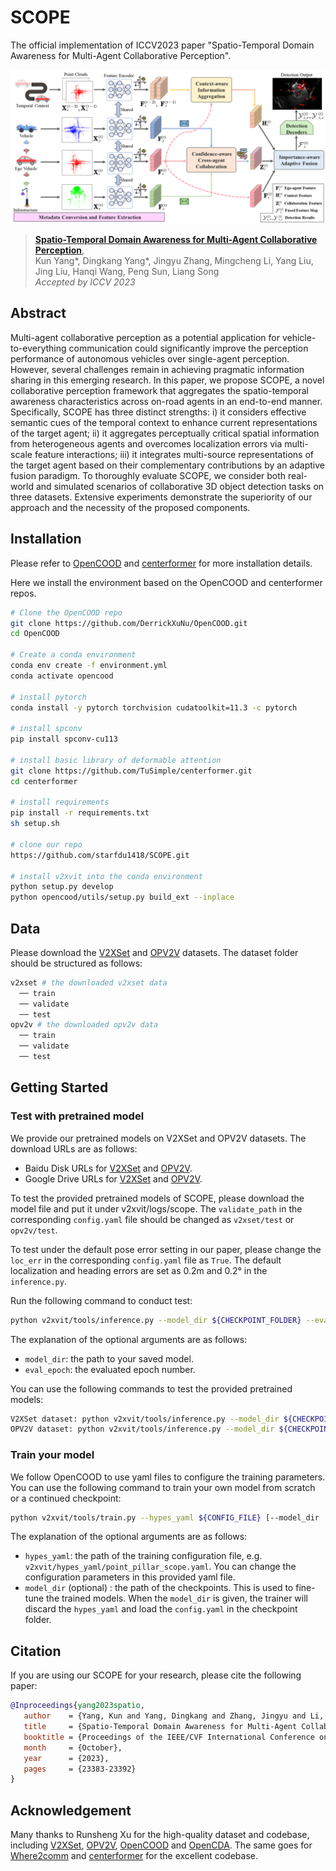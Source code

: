 # SCOPE
The official implementation of ICCV2023 paper "Spatio-Temporal Domain Awareness for Multi-Agent Collaborative Perception".

![teaser](images/scope.png)

> [**Spatio-Temporal Domain Awareness for Multi-Agent Collaborative Perception**](https://arxiv.org/pdf/2307.13929.pdf),            
> Kun Yang\*, Dingkang Yang\*, Jingyu Zhang, Mingcheng Li, Yang Liu, Jing Liu, Hanqi Wang, Peng Sun, Liang Song <br>
> *Accepted by ICCV 2023*

## Abstract

Multi-agent collaborative perception as a potential application for vehicle-to-everything communication could significantly improve the perception performance of autonomous vehicles over single-agent perception. However, several challenges remain in achieving pragmatic information sharing in this emerging research. In this paper, we propose SCOPE, a novel collaborative perception framework that aggregates the spatio-temporal awareness characteristics across on-road agents in an end-to-end manner. Specifically, SCOPE has three distinct strengths: i) it considers effective semantic cues of the temporal context to enhance current representations of the target agent; ii) it aggregates perceptually critical spatial information from heterogeneous agents and overcomes localization errors via multi-scale feature interactions; iii) it integrates multi-source representations of the target agent based on their complementary contributions by an adaptive fusion paradigm. To thoroughly evaluate SCOPE, we consider both real-world and simulated scenarios of collaborative 3D object detection tasks on three datasets. Extensive experiments demonstrate the superiority of our approach and the necessity of the proposed components.

## Installation
Please refer to [OpenCOOD](https://opencood.readthedocs.io/en/latest/md_files/installation.html) and [centerformer](https://github.com/TuSimple/centerformer/blob/master/docs/INSTALL.md) for more installation details.

Here we install the environment based on the OpenCOOD and centerformer repos.

```bash
# Clone the OpenCOOD repo
git clone https://github.com/DerrickXuNu/OpenCOOD.git
cd OpenCOOD

# Create a conda environment
conda env create -f environment.yml
conda activate opencood

# install pytorch
conda install -y pytorch torchvision cudatoolkit=11.3 -c pytorch

# install spconv 
pip install spconv-cu113

# install basic library of deformable attention
git clone https://github.com/TuSimple/centerformer.git
cd centerformer

# install requirements
pip install -r requirements.txt
sh setup.sh

# clone our repo
https://github.com/starfdu1418/SCOPE.git

# install v2xvit into the conda environment
python setup.py develop
python opencood/utils/setup.py build_ext --inplace
```

## Data
Please download the [V2XSet](https://drive.google.com/drive/folders/1r5sPiBEvo8Xby-nMaWUTnJIPK6WhY1B6) and [OPV2V](https://drive.google.com/drive/folders/1dkDeHlwOVbmgXcDazZvO6TFEZ6V_7WUu) datasets. The dataset folder should be structured as follows:
```sh
v2xset # the downloaded v2xset data
  ── train
  ── validate
  ── test
opv2v # the downloaded opv2v data
  ── train
  ── validate
  ── test
```

## Getting Started
### Test with pretrained model
We provide our pretrained models on V2XSet and OPV2V datasets. The download URLs are as follows:

* Baidu Disk URLs for [V2XSet](https://pan.baidu.com/s/1N2IT8Pp11_hYai-EvY9Rjg?pwd=ztcw) and [OPV2V](https://pan.baidu.com/s/13xDCs2bn-6FKoLdDgDj2Bw?pwd=v6zh).
* Google Drive URLs for [V2XSet](https://drive.google.com/drive/folders/1P2dBEh9v5r1Y7008bXbNMOK9FB-_uWmd?usp=sharing) and [OPV2V](https://drive.google.com/drive/folders/1ezHtKYKD8a1os0HhPkRKkdeoxCjpeNf_?usp=sharing).

To test the provided pretrained models of SCOPE, please download the model file and put it under v2xvit/logs/scope. The `validate_path` in the corresponding `config.yaml` file should be changed as `v2xset/test` or `opv2v/test`. 

To test under the default pose error setting in our paper, please change the `loc_err` in the corresponding `config.yaml` file as `True`. The default localization and heading errors are set as 0.2m and 0.2&deg; in the `inference.py`.

Run the following command to conduct test:
```sh
python v2xvit/tools/inference.py --model_dir ${CHECKPOINT_FOLDER} --eval_epoch ${EVAL_EPOCH}
```
The explanation of the optional arguments are as follows:
- `model_dir`: the path to your saved model.
- `eval_epoch`: the evaluated epoch number.

You can use the following commands to test the provided pretrained models:
```sh
V2XSet dataset: python v2xvit/tools/inference.py --model_dir ${CHECKPOINT_FOLDER} --eval_epoch 31
OPV2V dataset: python v2xvit/tools/inference.py --model_dir ${CHECKPOINT_FOLDER} --eval_epoch 34
```

### Train your model
We follow OpenCOOD to use yaml files to configure the training parameters. You can use the following command to train your own model from scratch or a continued checkpoint:
```sh
python v2xvit/tools/train.py --hypes_yaml ${CONFIG_FILE} [--model_dir  ${CHECKPOINT_FOLDER}]
```
The explanation of the optional arguments are as follows:
- `hypes_yaml`: the path of the training configuration file, e.g. `v2xvit/hypes_yaml/point_pillar_scope.yaml`. You can change the configuration parameters in this provided yaml file.
- `model_dir` (optional) : the path of the checkpoints. This is used to fine-tune the trained models. When the `model_dir` is
given, the trainer will discard the `hypes_yaml` and load the `config.yaml` in the checkpoint folder.

## Citation
 If you are using our SCOPE for your research, please cite the following paper:
 ```bibtex
@Inproceedings{yang2023spatio,
    author    = {Yang, Kun and Yang, Dingkang and Zhang, Jingyu and Li, Mingcheng and Liu, Yang and Liu, Jing and Wang, Hanqi and Sun, Peng and Song, Liang},
    title     = {Spatio-Temporal Domain Awareness for Multi-Agent Collaborative Perception},
    booktitle = {Proceedings of the IEEE/CVF International Conference on Computer Vision (ICCV)},
    month     = {October},
    year      = {2023},
    pages     = {23383-23392}
}
```

## Acknowledgement
Many thanks to Runsheng Xu for the high-quality dataset and codebase, including [V2XSet](https://drive.google.com/drive/folders/1r5sPiBEvo8Xby-nMaWUTnJIPK6WhY1B6), [OPV2V](https://drive.google.com/drive/folders/1dkDeHlwOVbmgXcDazZvO6TFEZ6V_7WUu), [OpenCOOD](https://github.com/DerrickXuNu/OpenCOOD) and [OpenCDA](https://github.com/ucla-mobility/OpenCDA). The same goes for [Where2comm](https://github.com/MediaBrain-SJTU/Where2comm.git) and [centerformer](https://github.com/TuSimple/centerformer.git) for the excellent codebase.
